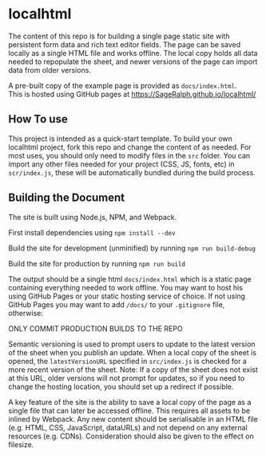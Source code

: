 # localhtml

The content of this repo is for building a single page static site with persistent form data and rich text editor fields. The page can be saved locally as a single HTML file and works offline. The local copy holds all data needed to repopulate the sheet, and newer versions of the page can import data from older versions.

A pre-built copy of the example page is provided as `docs/index.html`.  
This is hosted using GitHub pages at https://SageRalph.github.io/localhtml/

## How To use

This project is intended as a quick-start template. To build your own localhtml project, fork this repo and change the content of as needed. For most uses, you should only need to modify files in the `src` folder. You can import any other files needed for your project (CSS, JS, fonts, etc) in `scr/index.js`, these will be automatically bundled during the build process.

## Building the Document

The site is built using Node.js, NPM, and Webpack.

First install dependencies using `npm install --dev`

Build the site for development (unminified) by running `npm run build-debug`

Build the site for production by running `npm run build`

The output should be a single html `docs/index.html` which is a static page containing everything needed to work offline. You may want to host his using GitHub Pages or your static hosting service of choice. If not using GitHub Pages you may want to add `/docs/` to your `.gitignore` file, otherwise:

ONLY COMMIT PRODUCTION BUILDS TO THE REPO

Semantic versioning is used to prompt users to update to the latest version of the sheet when you publish an update. When a local copy of the sheet is opened, the `latestVersionURL` specified in `src/index.js` is checked for a more recent version of the sheet. Note: If a copy of the sheet does not exist at this URL, older versions will not prompt for updates, so if you need to change the hosting location, you should set up a redirect if possible.

A key feature of the site is the ability to save a local copy of the page as a single file that can later be accessed offline. This requires all assets to be inlined by Webpack. Any new content should be serialisable in an HTML file (e.g. HTML, CSS, JavaScript, dataURLs) and not depend on any external resources (e.g. CDNs). Consideration should also be given to the effect on filesize.
